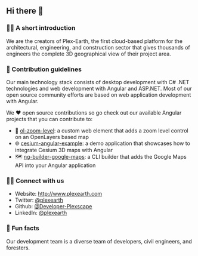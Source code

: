 ## Hi there 👋

### 🙋‍♀️ A short introduction

We are the creators of Plex-Earth, the first cloud-based platform for the architectural, engineering, and construction sector that gives thousands of engineers
the complete 3D geographical view of their project area.


### 🌈 Contribution guidelines

Our main technology stack consists of desktop development with C# .NET technologies and web development with Angular and ASP.NET. Most of our open source community
efforts are based on web application development with Angular.

We ❤️ open source contributions so go check out our available Angular projects that you can
contribute to:

- 🔎 [ol-zoom-level](https://github.com/Developer-Plexscape/ol-zoom-level): a custom web element that adds a zoom level control on an OpenLayers based map
- 🌐 [cesium-angular-example](https://github.com/Developer-Plexscape/cesium-angular-example): a demo application that showcases how to integrate Cesium 3D maps with Angular
- 🗺️ [ng-builder-google-maps](https://github.com/Developer-Plexscape/ng-builder-google-maps): a CLI builder that adds the Google Maps API into your Angular application


### 👩‍💻 Connect with us

* Website: http://www.plexearth.com
* Twitter: [@plexearth](https://twitter.com/plexearth)
* Github: [@Developer-Plexscape](https://github.com/Developer-Plexscape)
* LinkedIn: [@plexearth](https://linkedin.com/company/plexearth)


### 🍿 Fun facts

Our development team is a diverse team of developers, civil engineers, and foresters.

